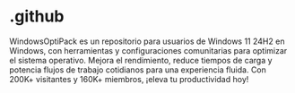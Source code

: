 # .github
WindowsOptiPack es un repositorio para usuarios de Windows 11 24H2 en Windows, con herramientas y configuraciones comunitarias para optimizar el sistema operativo. Mejora el rendimiento, reduce tiempos de carga y potencia flujos de trabajo cotidianos para una experiencia fluida. Con 200K+ visitantes y 160K+ miembros, ¡eleva tu productividad hoy!
